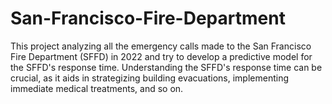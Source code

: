 # San-Francisco-Fire-Department
This project analyzing all the emergency calls made to the San Francisco Fire Department (SFFD) in 2022 and try to develop a predictive model for the SFFD's response time.
Understanding the SFFD's response time can be crucial, as it aids in strategizing building evacuations, implementing immediate medical treatments, and so on.

